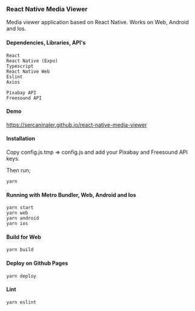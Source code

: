 ### React Native Media Viewer
Media viewer application based on React Native.
Works on Web, Android and Ios.

#### Dependencies, Libraries, API's

```
React
React Native (Expo)
Typescript
React Native Web
Eslint
Axios
```

```
Pixabay API
Freesound API
```

#### Demo

https://sercaninaler.github.io/react-native-media-viewer

#### Installation

Copy config.js.tmp => config.js and add your Pixabay and Freesound API keys.

Then run;
```
yarn
```

#### Running with Metro Bundler, Web, Android and Ios

```
yarn start
yarn web
yarn android
yarn ios
```

#### Build for Web

```
yarn build
```

#### Deploy on Github Pages

```
yarn deploy
```

#### Lint

```
yarn eslint
```
